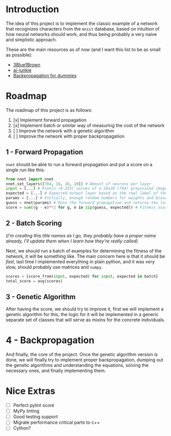 # Introduction

The idea of this project is to implement the classic example of a network that
recognizes characters from the `mnist` database, based on intuition of how
neural networks should work, and thus being probably a very naive and simplistic
approach.

These are the main resources as of now (and I want this list to be as small as
possible):

- [3Blue1Brown](https://www.youtube.com/watch?v=aircAruvnKk&list=PLZHQObOWTQDNU6R1_67000Dx_ZCJB-3pi)
- [ai-junkie](http://www.ai-junkie.com/ann/evolved/nnt1.html)
- [Backpropagation for dummies](https://codesachin.wordpress.com/2015/12/06/backpropagation-for-dummies/)

# Roadmap

The roadmap of this project is as follows:

1. [x] Implement forward propagation
2. [x] Implement batch or similar way of measuring the cost of the network
3. [ ] Improve the network with a genetic algorithm
4. [ ] Improve the network with proper backpropagation

## 1 - Forward Propagation

`nnet` should be able to run a forward propagation and put a score on a single
run like this:

```python
from nnet import nnet
nnet.set_layers([784, 16, 16, 10]) # Amount of neurons per layer
input = [...] # Pixels (0-255) values of a 28x28 (784) grayscaled image
expected = [...] # Expected output layer based on the real label of the input
params = [...] # Initially, enough random numbers for weights and biases
guess = nnet(params) # Runs the forward propagation and returns the last layer
score = sum((g - e)**2 for g, e in zip(guess, expected)) # Fitness score
```

## 2 - Batch Scoring

(*I'm creating this title names as I go, they probably have a proper name
already, I'll update them when I learn how they're really called*)

Next, we should run a batch of examples for determining the fitness of the
network, it will be something like. The main concern here is that it should be
*fast*, last time I implemented everything in plain python, and it was *very*
slow, should probably use matrices and `numpy`.

```python
scores = [score_from(input, expected) for input, expected in batch]
total_score = avg(scores)
```

## 3 - Genetic Algorithm

After having the score, we should try to improve it, first we will
implement a genetic algorithm for this, the logic for it will be implemented
in a generic separate set of classes that will serve as mixins for the
concrete individuals.

# 4 - Backpropagation

And finally, the core of the project. Once the genetic algorithm version is
done, we will finally try to implement proper backpropagation, dumping out the
genetic algorithms and understanding the equations, solving the necessary ones,
and finally implementing them.

# Nice Extras

- [ ] Perfect pylint score
- [ ] MyPy linting
- [ ] Good testing support
- [ ] Migrate performance critical parts to c++
- [ ] Cython?

